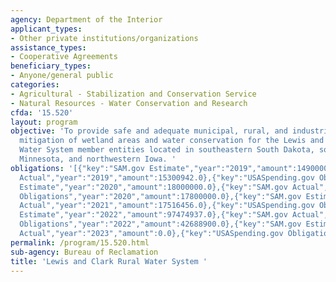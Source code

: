 ```yaml
---
agency: Department of the Interior
applicant_types:
- Other private institutions/organizations
assistance_types:
- Cooperative Agreements
beneficiary_types:
- Anyone/general public
categories:
- Agricultural - Stabilization and Conservation Service
- Natural Resources - Water Conservation and Research
cfda: '15.520'
layout: program
objective: 'To provide safe and adequate municipal, rural, and industrial water supplies,
  mitigation of wetland areas and water conservation for the Lewis and Clark Rural
  Water System member entities located in southeastern South Dakota, southwestern
  Minnesota, and northwestern Iowa. '
obligations: '[{"key":"SAM.gov Estimate","year":"2019","amount":14900000.0},{"key":"SAM.gov
  Actual","year":"2019","amount":15300942.0},{"key":"USASpending.gov Obligations","year":"2019","amount":15300942.31},{"key":"SAM.gov
  Estimate","year":"2020","amount":18000000.0},{"key":"SAM.gov Actual","year":"2020","amount":17800000.0},{"key":"USASpending.gov
  Obligations","year":"2020","amount":17800000.0},{"key":"SAM.gov Estimate","year":"2021","amount":17420000.0},{"key":"SAM.gov
  Actual","year":"2021","amount":17516456.0},{"key":"USASpending.gov Obligations","year":"2021","amount":17419730.24},{"key":"SAM.gov
  Estimate","year":"2022","amount":97474937.0},{"key":"SAM.gov Actual","year":"2022","amount":42856649.0},{"key":"USASpending.gov
  Obligations","year":"2022","amount":42688900.0},{"key":"SAM.gov Estimate","year":"2023","amount":81420890.0},{"key":"SAM.gov
  Actual","year":"2023","amount":0.0},{"key":"USASpending.gov Obligations","year":"2023","amount":70912806.16}]'
permalink: /program/15.520.html
sub-agency: Bureau of Reclamation
title: 'Lewis and Clark Rural Water System '
---
```

